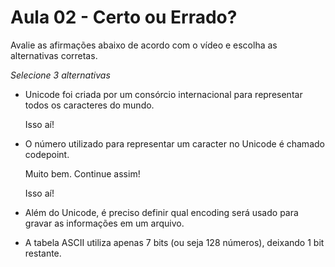 # Aula 02 - Certo ou Errado?

Avalie as afirmações abaixo de acordo com o vídeo e escolha as alternativas corretas.

*Selecione 3 alternativas*

- Unicode foi criada por um consórcio internacional para representar todos os caracteres do mundo.
    
    Isso aí!
    
- O número utilizado para representar um caracter no Unicode é chamado codepoint.
    
    Muito bem. Continue assim!
    
    Isso aí!
    
- Além do Unicode, é preciso definir qual encoding será usado para gravar as informações em um arquivo.

- A tabela ASCII utiliza apenas 7 bits (ou seja 128 números), deixando 1 bit restante.